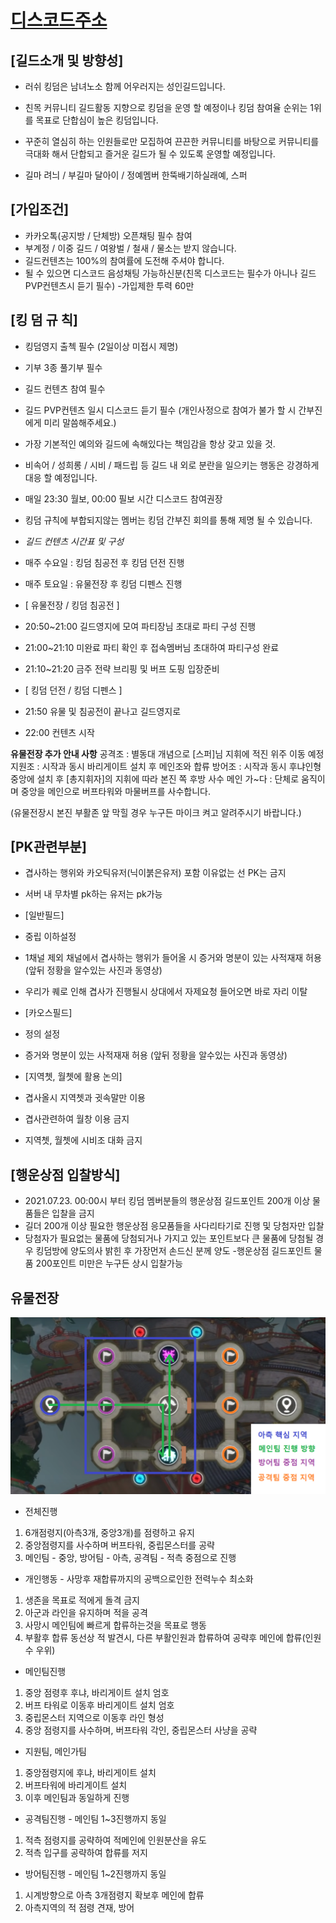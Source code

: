 # [디스코드주소](https://discord.com/invite/yufuZH9NKE)

## [길드소개 및 방향성]

- 러쉬 킹덤은 남녀노소 함께 어우러지는 성인길드입니다.
- 친목 커뮤니티 길드활동 지향으로 킹덤을 운영 할 예정이나 킹덤 참여율 순위는 1위를 목표로 단합심이 높은 킹덤입니다.
- 꾸준히 열심히 하는 인원들로만 모집하여 끈끈한 커뮤니티를 바탕으로 커뮤니티를 극대화 해서 단합되고 즐거운 길드가 될 수 있도록 운영할 예정입니다.

- 길마 려늬 / 부길마 달아이 / 정예멤버  한뚝배기하실래예, 스퍼


## [가입조건]

- 카카오톡(공지방 / 단체방) 오픈채팅 필수 참여
- 부계정 / 이중 길드 / 여왕벌 / 철새 / 물소는 받지 않습니다.
- 길드컨텐츠는 100%의 참여률에 도전해 주셔야 합니다.
- 될 수 있으면 디스코드 음성채팅 가능하신분(친목 디스코드는 필수가 아니나 길드 PVP컨텐츠시 듣기 필수)
-가입제한 투력 60만

## [킹 덤 규 칙]

- 킹덤영지 출첵 필수 (2일이상 미접시 제명)
- 기부 3종 풀기부 필수
- 길드 컨텐츠 참여 필수
- 길드 PVP컨텐츠 일시 디스코드 듣기 필수 (개인사정으로 참여가 불가 할 시 간부진에게 미리 말씀해주세요.)
- 가장 기본적인 예의와 길드에 속해있다는 책임감을 항상 갖고 있을 것.
- 비속어 / 성희롱 / 시비 / 패드립 등 길드 내 외로 분란을 일으키는 행동은 강경하게 대응 할 예정입니다.
- 매일 23:30 월보, 00:00 필보 시간 디스코드 참여권장
- 킹덤 규칙에 부합되지않는 멤버는 킹덤 간부진 회의를 통해 제명 될 수 있습니다.

- *길드 컨텐츠 시간표 및 구성*

- 매주 수요일 : 킹덤 침공전 후 킹덤 던전 진행
- 매주 토요일 : 유물전장 후 킹덤 디펜스 진행
- [ 유물전장 / 킹덤 침공전 ]
- 20:50~21:00 길드영지에 모여 파티장님 초대로 파티 구성 진행
- 21:00~21:10 미완료 파티 확인 후 접속멤버님 초대하여 파티구성 완료
- 21:10~21:20 금주 전략 브리핑 및 버프 도핑 입장준비

- [ 킹덤 던전 / 킹덤 디펜스 ] 
- 21:50 유물 및 침공전이 끝나고 길드영지로
- 22:00  컨텐츠 시작

**유물전장 추가 안내 사항**
공격조 : 별동대 개념으로 [스퍼]님 지휘에 적진 위주 이동 예정
지원조 : 시작과 동시 바리게이트 설치 후 메인조와 합류 
방어조 : 시작과 동시 후냐인형 중앙에 설치 후 [총지휘자]의 지휘에 따라 본진 쪽 후방 사수 
메인 가~다 : 단체로 움직이며 중앙을 메인으로 버프타워와 마물버프를 사수합니다.

(유물전장시 본진 부활존 앞 막힐 경우 누구든 마이크 켜고 알려주시기 바랍니다.)

## [PK관련부분]
- 겹사하는 행위와 카오틱유저(닉이붉은유저) 포함 이유없는 선 PK는 금지
- 서버 내 무차별 pk하는 유저는 pk가능

- [일반필드]
- 중립 이하설정
- 1채널 제외 채널에서 겹사하는 행위가 들어올 시 증거와 명분이 있는 사적재재 허용 (앞뒤 정황을 알수있는 사진과 동영상)
- 우리가 퀘로 인해 겹사가 진행될시 상대에서 자제요청 들어오면 바로 자리 이탈

- [카오스필드]
- 정의 설정
- 증거와 명분이 있는 사적재재 허용 (앞뒤 정황을 알수있는 사진과 동영상)

- [지역쳇, 월쳇에 활용 논의]
- 겹사올시 지역쳇과 귓속말만 이용 
- 겹사관련하여 월창 이용 금지
- 지역쳇, 월쳇에 시비조 대화 금지

## [행운상점 입찰방식]
- 2021.07.23. 00:00시 부터 킹덤 멤버분들의  행운상점 길드포인트 200개 이상 물품들은 입찰을 금지
- 길더 200개 이상 필요한 행운상점 응모품들을 사다리타기로 진행 및 당첨자만 입찰
- 당첨자가 필요없는 물품에 당첨되거나 가지고 있는 포인트보다 큰 물품에 당첨될 경우 킹덤방에 양도의사 밝힌 후 가장먼저 손드신 분께 양도
-행운상점 길드포인트 물품 200포인트 미만은 누구든 상시 입찰가능


## 유물전장
![유물전장](./map.png)
- 전체진행
1. 6개점령지(아측3개, 중앙3개)를 점령하고 유지
2. 중앙점령지를 사수하며 버프타워, 중립몬스터를 공략
3. 메인팀 - 중앙, 방어팀 - 아측, 공격팀 - 적측 중점으로 진행

- 개인행동 - 사망후 재합류까지의 공백으로인한 전력누수 최소화
1. 생존을 목표로 적에게 돌격 금지
2. 아군과 라인을 유지하며 적을 공격
3. 사망시 메인팀에 빠르게 합류하는것을 목표로 행동
4. 부활후 합류 동선상 적 발견시, 다른 부활인원과 합류하여 공략후 메인에 합류(인원수 우위)

- 메인팀진행
1. 중앙 점령후 후냐, 바리게이트 설치 엄호
2. 버프 타워로 이동후 바리게이트 설치 엄호
3. 중립몬스터 지역으로 이동후 라인 형성
4. 중앙 점령지를 사수하며, 버프타워 각인, 중립몬스터 사냥을 공략

- 지원팀, 메인가팀
1. 중앙점령지에 후냐, 바리게이트 설치
2. 버프타워에 바리게이트 설치
3. 이후 메인팀과 동일하게 진행

- 공격팀진행 - 메인팀 1~3진행까지 동일
1. 적측 점령지를 공략하여 적메인에 인원분산을 유도
2. 적측 입구를 공략하여 합류를 저지

- 방어팀진행 - 메인팀 1~2진행까지 동일
1. 시계방향으로 아측 3개점령지 확보후 메인에 합류
2. 아측지역의 적 점령 견재, 방어
